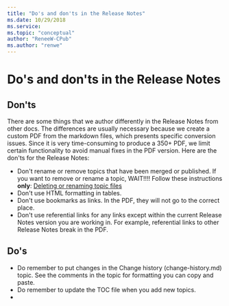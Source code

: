 ```yaml
---
title: "Do's and don'ts in the Release Notes"
ms.date: 10/29/2018
ms.service: 
ms.topic: "conceptual"
author: "ReneeW-CPub"
ms.author: "renwe"
---
```

# Do's and don'ts in the Release Notes

## Don'ts
There are some things that we author differently in the Release Notes from other docs. The differences are usually necessary because we create a custom PDF from the markdown files, which presents specific conversion issues. Since it is very time-consuming to produce a 350+ PDF, we limit certain functionality to avoid manual fixes in the PDF version. Here are the don'ts for the Release Notes:

- Don't rename or remove topics that have been merged or published. If you want to remove or rename a topic, WAIT!!!! Follow these instructions **only**: [Deleting or renaming topic files](delete-rename.md)
- Don't use HTML formatting in tables. 
- Don't use bookmarks as links. In the PDF, they will not go to the correct place. 
- Don't use referential links for any links except within the current Release Notes version you are working in. For example, referential links to other Release Notes break in the PDF. 



## Do's
- Do remember to put changes in the Change history (change-history.md) topic. See the comments in the topic for formatting you can copy and paste.
- Do remember to update the TOC file when you add new topics. 
- 
